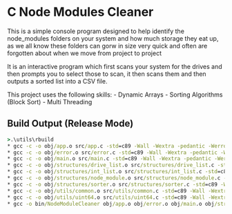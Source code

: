 # C Node Modules Cleaner

This is a simple console program designed to help identify the node_modules folders on your system and how much storage they eat up, as we all know these folders can gorw in size very quick and often are forgotten about when we move from project to project

It is an interactive program which first scans your system for the drives and then prompts you to select those to scan, it then scans them and then outputs a sorted list into a CSV file.

This project uses the following skills:
    - Dynamic Arrays
    - Sorting Algorithms (Block Sort)
    - Multi Threading

## Build Output (Release Mode)
```cmd
>.\utils\rbuild        
* gcc -c -o obj/app.o src/app.c -std=c89 -Wall -Wextra -pedantic -Werror
* gcc -c -o obj/error.o src/error.c -std=c89 -Wall -Wextra -pedantic -Werror
* gcc -c -o obj/main.o src/main.c -std=c89 -Wall -Wextra -pedantic -Werror
* gcc -c -o obj/structures/drive_list.o src/structures/drive_list.c -std=c89 -Wall -Wextra -pedantic -Werror
* gcc -c -o obj/structures/int_list.o src/structures/int_list.c -std=c89 -Wall -Wextra -pedantic -Werror
* gcc -c -o obj/structures/node_module.o src/structures/node_module.c -std=c89 -Wall -Wextra -pedantic -Werror
* gcc -c -o obj/structures/sorter.o src/structures/sorter.c -std=c89 -Wall -Wextra -pedantic -Werror
* gcc -c -o obj/utils/common.o src/utils/common.c -std=c89 -Wall -Wextra -pedantic -Werror
* gcc -c -o obj/utils/uint64.o src/utils/uint64.c -std=c89 -Wall -Wextra -pedantic -Werror
* gcc -o bin/NodeModuleCleaner obj/app.o obj/error.o obj/main.o obj/structures/drive_list.o obj/structures/int_list.o obj/structures/node_module.o obj/structures/sorter.o obj/utils/common.o obj/utils/uint64.o -std=c89 -Wall -Wextra -pedantic -Werror
```